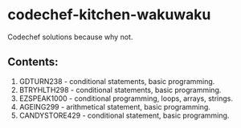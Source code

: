 # codechef-kitchen-wakuwaku
<a href='https://github.com/shivamkapasia0' target="_blank"><img alt='' src='https://img.shields.io/badge/Codechef-100000?style=for-the-badge&logo=&logoColor=white&labelColor=black&color=FF7300'/></a> <br>
Codechef solutions because why not.

## Contents:
1. GDTURN238 - conditional statements, basic programming.
2. BTRYHLTH298 - conditional statements, basic programming.
3. EZSPEAK1000 - conditional programming, loops, arrays, strings.
4. AGEING299 - arithmetical statement, basic programming.
5. CANDYSTORE429 - conditional statement, basic programming.